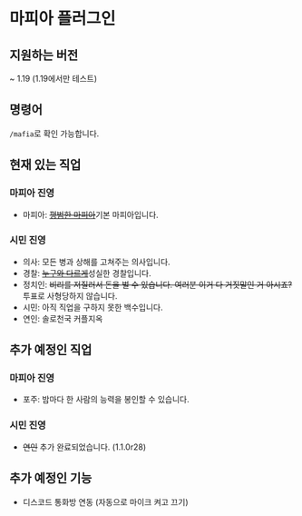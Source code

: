 # 마피아 플러그인
## 지원하는 버전
~ 1.19 (1.19에서만 테스트)

## 명령어
``/mafia``로 확인 가능합니다.

## 현재 있는 직업
### 마피아 진영
* 마피아: [~~평범한 마피아~~](https://namu.wiki/w/키리사메%20마리사)기본 마피아입니다.
### 시민 진영
* 의사: 모든 병과 상해를 고쳐주는 의사입니다.
* 경찰: [~~누구와 다르게~~](https://www.google.com/url?sa=t&rct=j&q=&esrc=s&source=web&cd=&cad=rja&uact=8&ved=2ahUKEwi2uJbV6Oj5AhVEEHAKHU56B0UQFnoECAgQAQ&url=https%3A%2F%2Fnamu.wiki%2Fw%2F%25EC%259D%25B8%25EC%25B2%259C%2520%25EC%25B8%25B5%25EA%25B0%2584%25EC%2586%258C%25EC%259D%258C%2520%25ED%259D%2589%25EA%25B8%25B0%25EB%2582%259C%25EB%258F%2599%2520%25EC%2582%25AC%25EA%25B1%25B4&usg=AOvVaw17q0-IO0axgETjZ91a-L3M)성실한 경찰입니다.
* 정치인: ~~비리를 저질러서 돈을 벌 수 있습니다. 여러분 이거 다 거짓말인 거 아시죠?~~ 투표로 사형당하지 않습니다.
* 시민: 아직 직업을 구하지 못한 백수입니다.
* 연인: 솔로천국 커플지옥

## 추가 예정인 직업
### 마피아 진영
* 포주: 밤마다 한 사람의 능력을 봉인할 수 있습니다.
### 시민 진영
* ~~연인~~ 추가 완료되었습니다. (1.1.0r28)

## 추가 예정인 기능
* 디스코드 통화방 연동 (자동으로 마이크 켜고 끄기)
